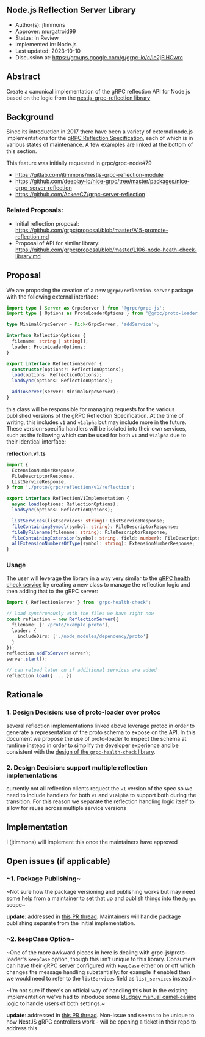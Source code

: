 Node.js Reflection Server Library
----
* Author(s): jtimmons
* Approver: murgatroid99
* Status: In Review
* Implemented in: Node.js
* Last updated: 2023-10-10
* Discussion at: https://groups.google.com/g/grpc-io/c/Ie2jFIHCwrc

## Abstract

Create a canonical implementation of the gRPC reflection API for Node.js based on the logic from the [nestjs-grpc-reflection library](https://gitlab.com/jtimmons/nestjs-grpc-reflection-module/-/blob/30b67a78ff99e31ae54a0ab34c3784316579c665/src/grpc-reflection/grpc-reflection.service.ts)

## Background

Since its introduction in 2017 there have been a variety of external node.js implementations for the [gRPC Reflection Specification](https://github.com/grpc/grpc/blob/ce75ec23a1a9c5239834b92da4ce0992d367a39c/doc/server-reflection.md), each of which is in various states of maintenance. A few examples are linked at the bottom of this section.

This feature was initially requested in grpc/grpc-node#79

* https://gitlab.com/jtimmons/nestjs-grpc-reflection-module
* https://github.com/deeplay-io/nice-grpc/tree/master/packages/nice-grpc-server-reflection
* https://github.com/AckeeCZ/grpc-server-reflection

### Related Proposals:
* Initial reflection proposal: https://github.com/grpc/proposal/blob/master/A15-promote-reflection.md
* Proposal of API for similar library: https://github.com/grpc/proposal/blob/master/L106-node-heath-check-library.md

## Proposal

We are proposing the creation of a new `@grpc/reflection-server` package with the following external interface:

```ts
import type { Server as GrpcServer } from '@grpc/grpc-js';
import type { Options as ProtoLoaderOptions } from '@grpc/proto-loader';

type MinimalGrpcServer = Pick<GrpcServer, 'addService'>;

interface ReflectionOptions {
  filename: string | string[];
  loader: ProtoLoaderOptions;
}

export interface ReflectionServer {
  constructor(options?: ReflectionOptions);
  load(options: ReflectionOptions);
  loadSync(options: ReflectionOptions);

  addToServer(server: MinimalGrpcServer);
}
```

this class will be responsible for managing requests for the various published versions of the gRPC Reflection Specification. At the time of writing, this includes `v1` and `v1alpha` but may include more in the future. These version-specific handlers will be isolated into their own services, such as the following which can be used for both `v1` and `v1alpha` due to their identical interface:

**reflection.v1.ts**
```ts
import {
  ExtensionNumberResponse,
  FileDescriptorResponse,
  ListServiceResponse,
} from './proto/grpc/reflection/v1/reflection';

export interface ReflectionV1Implementation {
  async load(options: ReflectionOptions);
  loadSync(options: ReflectionOptions);

  listServices(listServices: string): ListServiceResponse;
  fileContainingSymbol(symbol: string): FileDescriptorResponse;
  fileByFilename(filename: string): FileDescriptorResponse;
  fileContainingExtension(symbol: string, field: number): FileDescriptorResponse;
  allExtensionNumbersOfType(symbol: string): ExtensionNumberResponse;
}
```

### Usage
The user will leverage the library in a way very similar to the [gRPC health check service](https://github.com/grpc/grpc-node/tree/83743646cf69baf9ae1294015de5ffed33339154/packages/grpc-health-check) by creating a new class to manage the reflection logic and then adding that to the gRPC server:

```ts
import { ReflectionServer } from 'grpc-health-check';

// load synchronously with the files we have right now
const reflection = new ReflectionServer({
  filename: ['./proto/example.proto'],
  loader: {
    includeDirs: ['./node_modules/dependency/proto']
  }
});
reflection.addToServer(server);
server.start();

// can reload later on if additional services are added
reflection.load({ ... })
```

## Rationale

### 1. Design Decision: use of proto-loader over protoc
several reflection implementations linked above leverage protoc in order to generate a representation of the proto schema to expose on the API. In this document we propose the use of proto-loader to inspect the schema at runtime instead in order to simplify the developer experience and be consistent with the [design of the `grpc-health-check` library](https://github.com/grpc/proposal/blob/ee75a4010214ddda02ba992e69f1c57be7f71497/L106-node-heath-check-library.md#switch-from-protoc-to-grpcproto-loader).

### 2. Design Decision: support multiple reflection implementations
currently not all reflection clients request the `v1` version of the spec so we need to include handlers for both `v1` and `v1alpha` to support both during the transition. For this reason we separate the reflection handling logic itself to allow for reuse across multiple service versions

## Implementation

I (jtimmons) will implement this once the maintainers have approved

## Open issues (if applicable)

### ~1. Package Publishing~

~Not sure how the package versioning and publishing works but may need some help from a maintainer to set that up and publish things into the `@grpc` scope~

**update**: addressed in [this PR thread](https://github.com/grpc/proposal/pull/397#discussion_r1355334943). Maintainers will handle package publishing separate from the initial implementation.

### ~2. keepCase Option~
~One of the more awkward pieces in here is dealing with grpc-js/proto-loader's `keepCase` option, though this isn't unique to this library. Consumers can have their gRPC server configured with `keepCase` either on or off which changes the message handling substantially: for example if enabled then we would need to refer to the `listServices` field as `list_services` instead.~

~I'm not sure if there's an official way of handling this but in the existing implementation we've had to introduce some [kludgey manual camel-casing logic](https://gitlab.com/jtimmons/nestjs-grpc-reflection-module/-/blob/30b67a78ff99e31ae54a0ab34c3784316579c665/src/grpc-reflection/controllers/v1.base.controller.ts#L48) to handle users of both settings.~

**update**: addressed in [this PR thread](https://github.com/grpc/proposal/pull/397#discussion_r1355335656). Non-issue and seems to be unique to how NestJS gRPC controllers work - will be opening a ticket in their repo to address this
